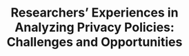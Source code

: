 ---
title: "Researchers’ Experiences in Analyzing Privacy Policies: Challenges and Opportunities"
authors: Abraham Mhaidli, Selin Fidan, An Doan, Gina Herakovic, Mukund Srinath, Lee Matheson, Shomir Wilson, Florian Schaub
venue: Privancy Enhancing Technologies (PETS) 2023
weblink: .
localpdf: /papers/ResearchersPrivacyPoliciesPreprint.pdf
writtenyear: 2023
tags: [publication]
category: publication
---